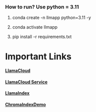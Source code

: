 ### How to run? Use python = 3.11

1. conda create -n llmapp python=3.11 -y

2. conda activate llmapp

3. pip install -r requirements.txt

# Important Links

#### [LlamaCloud](https://cloud.llamaindex.ai/login)

#### [LlamaCloud Service](https://github.com/run-llama/llama_cloud_services/tree/main/examples)

#### [LlamaIndex](https://docs.llamaindex.ai/en/stable/)

#### [ChromaIndexDemo](https://docs.llamaindex.ai/en/stable/examples/vector_stores/ChromaIndexDemo/)
